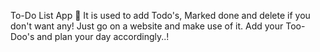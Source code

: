 To-Do List App 📜
It is used to add Todo's, Marked done and delete if you don't want any!
Just go on a website and make use of it.
Add your Too-Doo's and plan your day accordingly..!
